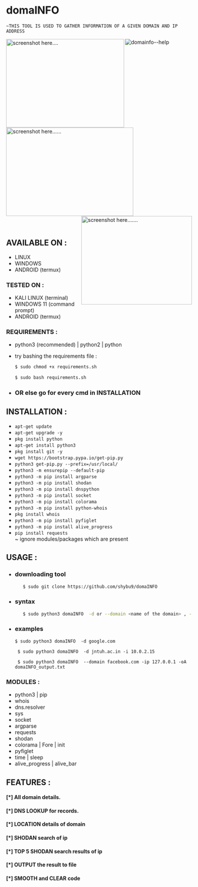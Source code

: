 # domaINFO
    ~THIS TOOL IS USED TO GATHER INFORMATION OF A GIVEN DOMAIN AND IP ADDRESS
    

![domainfo--help](https://user-images.githubusercontent.com/112984045/196380032-c54af914-6c89-4af2-96a2-ca105a68ee02.png)
<img align="left" width=320 height = 240 src="https://user-images.githubusercontent.com/112984045/196399621-b5b2faff-0437-405e-8f3f-acf435d055a0.png" alt="screenshot here...." />
<img align="center" width=345 height = 240 src="https://user-images.githubusercontent.com/112984045/196399643-9231f3c5-82c6-43d0-90c9-70accecd404d.png" alt="screenshot here......" />
<img align="right" width=300 height = 240 src="https://user-images.githubusercontent.com/112984045/196402767-b834da0a-0b59-479b-b427-cef31c071029.png" alt="screenshot here......." />


<br>

## AVAILABLE ON :

* LINUX
* WINDOWS
* ANDROID (termux)


### TESTED ON :

* KALI LINUX (terminal)
* WINDOWS 11 (command prompt)
* ANDROID (termux)



### REQUIREMENTS :
* python3 (recommended) | python2 | python
* try bashing the requirements file : <br>
     ```bash
     $ sudo chmod +x requirements.sh
     ```
     ```bash
     $ sudo bash requirements.sh
     ```
     
* ### OR else go for every cmd in INSTALLATION



## INSTALLATION :

* `apt-get update`
* `apt-get upgrade -y`
* `pkg install python`
* `apt-get install python3`
* `pkg install git -y`
* `wget https://bootstrap.pypa.io/get-pip.py`
* `python3 get-pip.py --prefix=/usr/local/`
* `python3 -m ensurepip --default-pip`
* `python3 -m pip install argparse`
* `python3 -m pip install shodan`
* `python3 -m pip install dnspython`
* `python3 -m pip install socket`
* `python3 -m pip install colorama`
* `python3 -m pip install python-whois`
* `pkg install whois`
* `python3 -m pip install pyfiglet`
* `python3 -m pip install alive_progress`
* `pip install requests`
<br>  ~ ignore modules/packages which are present

## USAGE :

* ### downloading tool 
  ```bash
     $ sudo git clone https://github.com/shybu9/domaINFO
     ```
* ### syntax
  ```bash
     $ sudo python3 domaINFO  -d or --domain <name of the domain> , -i <ip address> , -o <o/p file name>
     ```
  
* ### examples

   `$ sudo python3 domaINFO  -d google.com`
   
   ` $ sudo python3 domaINFO  -d jntuh.ac.in -i 10.0.2.15`
   
   ` $ sudo python3 domaINFO  --domain facebook.com -ip 127.0.0.1 -oA domaINFO_output.txt`
    


### MODULES :
* python3 | pip
* whois
* dns.resolver
* sys
* socket
* argparse
* requests
* shodan
* colorama | Fore | init
* pyfiglet 
* time | sleep
* alive_progress | alive_bar

## FEATURES :
#### [*] All domain details.
#### [*] DNS LOOKUP for records.
#### [*] LOCATION details of domain
#### [*] SHODAN search of ip
#### [*] TOP 5 SHODAN search results of ip
#### [*] OUTPUT the result to file
#### [*] SMOOTH and CLEAR code
